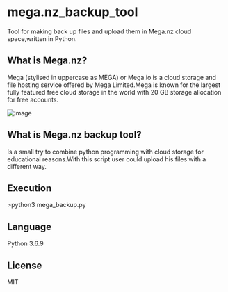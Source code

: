 # mega.nz_backup_tool
Tool for making back up files and upload them in Mega.nz cloud space,written in Python.


<h2>What is Mega.nz?</h2>
<p>Mega (stylised in uppercase as MEGA) or Mega.io is a cloud storage and file hosting service offered by Mega Limited.Mega is known for the largest fully featured free cloud storage in the world with 20 GB storage allocation for free accounts.</p>


![image](https://user-images.githubusercontent.com/16444615/125100139-6f082400-e0e1-11eb-8455-df22de837baa.png)


<h2>What is Mega.nz backup tool?</h2>
<p>Is a small try to combine python programming with cloud storage for educational reasons.With this script user could upload his files with a different way.</p>

<h2>Execution</h2>
>python3 mega_backup.py


<h2>Language</h2>
Python 3.6.9

<h2>License</h2>
MIT


